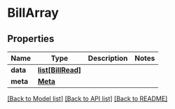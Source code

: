 # BillArray

## Properties
Name | Type | Description | Notes
------------ | ------------- | ------------- | -------------
**data** | [**list[BillRead]**](BillRead.md) |  | 
**meta** | [**Meta**](Meta.md) |  | 

[[Back to Model list]](../README.md#documentation-for-models) [[Back to API list]](../README.md#documentation-for-api-endpoints) [[Back to README]](../README.md)


